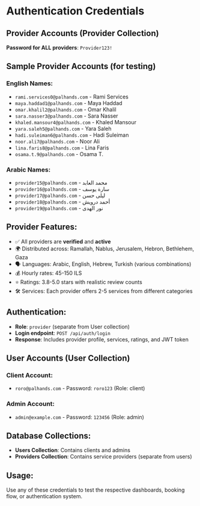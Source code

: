 # Authentication Credentials

## Provider Accounts (Provider Collection)

**Password for ALL providers**: `Provider123!`

## Sample Provider Accounts (for testing)

### English Names:
- `rami.services0@palhands.com` - Rami Services
- `maya.haddad1@palhands.com` - Maya Haddad  
- `omar.khalil2@palhands.com` - Omar Khalil
- `sara.nasser3@palhands.com` - Sara Nasser
- `khaled.mansour4@palhands.com` - Khaled Mansour
- `yara.saleh5@palhands.com` - Yara Saleh
- `hadi.suleiman6@palhands.com` - Hadi Suleiman
- `noor.ali7@palhands.com` - Noor Ali
- `lina.faris8@palhands.com` - Lina Faris
- `osama.t.9@palhands.com` - Osama T.

### Arabic Names:
- `provider15@palhands.com` - محمد العابد
- `provider16@palhands.com` - سارة يوسف
- `provider17@palhands.com` - ليلى حسن
- `provider18@palhands.com` - أحمد درويش
- `provider19@palhands.com` - نور الهدى

## Provider Features:
- ✅ All providers are **verified** and **active**
- 🌍 Distributed across: Ramallah, Nablus, Jerusalem, Hebron, Bethlehem, Gaza
- 🗣️ Languages: Arabic, English, Hebrew, Turkish (various combinations)
- 💰 Hourly rates: 45-150 ILS
- ⭐ Ratings: 3.8-5.0 stars with realistic review counts
- 🛠️ Services: Each provider offers 2-5 services from different categories

## Authentication:
- **Role**: `provider` (separate from User collection)
- **Login endpoint**: `POST /api/auth/login`
- **Response**: Includes provider profile, services, ratings, and JWT token

## User Accounts (User Collection)

### Client Account:
- `roro@palhands.com` - Password: `roro123` (Role: client)

### Admin Account:
- `admin@example.com` - Password: `123456` (Role: admin)

## Database Collections:
- **Users Collection**: Contains clients and admins
- **Providers Collection**: Contains service providers (separate from users)

## Usage:
Use any of these credentials to test the respective dashboards, booking flow, or authentication system.
